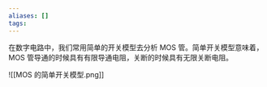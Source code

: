 ```yaml
---
aliases: []
tags:
---
```

在数字电路中，我们常用简单的开关模型去分析 MOS 管。简单开关模型意味着，MOS 管导通的时候具有有限导通电阻，关断的时候具有无限关断电阻。

![[MOS 的简单开关模型.png]]

